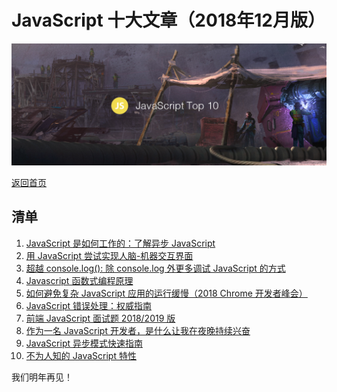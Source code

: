 # JavaScript 十大文章（2018年12月版）

![](./img/201812.png )

[返回首页](https://github.com/hijiangtao/javascript-articles-monthly)

## 清单

1. [JavaScript 是如何工作的：了解异步 JavaScript](https://blog.bitsrc.io/understanding-asynchronous-javascript-the-event-loop-74cd408419ff)
2. [用 JavaScript 尝试实现人脑-机器交互界面](https://medium.com/@devdevcharlie/experimenting-with-brain-computer-interfaces-in-javascript-8d6cb891fda8)
3. [超越 console.log(): 除 console.log 外更多调试 JavaScript 的方式](https://medium.com/@mattburgess/beyond-console-log-2400fdf4a9d8)
4. [Javascript 函数式编程原理](https://dev.to/leandrotk_/functional-programming-principles-in-javascript-26g7)
5. [如何避免复杂 JavaScript 应用的运行缓慢（2018 Chrome 开发者峰会）](https://www.youtube.com/watch?v=ipNW6lJHVEs)
6. [JavaScript 错误处理：权威指南](https://levelup.gitconnected.com/the-definite-guide-to-handling-errors-gracefully-in-javascript-58424d9c60e6)
7. [前端 JavaScript 面试题 2018/2019 版](https://blog.webf.zone/front-end-javascript-interviews-in-2018-19-e17b0b10514)
8. [作为一名 JavaScript 开发者，是什么让我在夜晚持续兴奋](https://www.toptal.com/javascript/es6-class-chaos-keeps-js-developer-up)
9. [JavaScript 异步模式快速指南](https://www.imaginarycloud.com/blog/asynch-javascript-patterns-guide)
10. [不为人知的 JavaScript 特性](https://blog.usejournal.com/little-known-features-of-javascript-901665291387)

我们明年再见！
